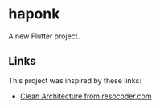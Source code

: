 # haponk

A new Flutter project.

## Links

This project was inspired by these links:

- [Clean Architecture from resocoder.com](https://resocoder.com/2019/08/27/flutter-tdd-clean-architecture-course-1-explanation-project-structure/)

